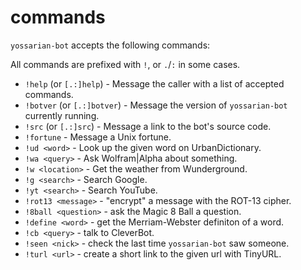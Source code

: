 commands
=========

`yossarian-bot` accepts the following commands:

All commands are prefixed with `!`, or `.`/`:` in some cases.

* `!help` (or `[.:]help`) - Message the caller with a list of accepted commands.
* `!botver` (or `[.:]botver`) - Message the version of `yossarian-bot` currently running.
* `!src` (or `[.:]src`) - Message a link to the bot's source code.
* `!fortune` - Message a Unix fortune.
* `!ud <word>` - Look up the given word on UrbanDictionary.
* `!wa <query>` - Ask Wolfram|Alpha about something.
* `!w <location>` - Get the weather from Wunderground.
* `!g <search>` - Search Google.
* `!yt <search>` - Search YouTube.
* `!rot13 <message>` - "encrypt" a message with the ROT-13 cipher.
* `!8ball <question>` - ask the Magic 8 Ball a question.
* `!define <word>` - get the Merriam-Webster definiton of a word.
* `!cb <query>` - talk to CleverBot.
* `!seen <nick>` - check the last time `yossarian-bot` saw someone.
* `!turl <url>` - create a short link to the given url with TinyURL.
